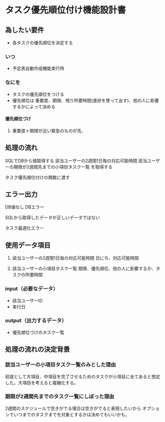 # タスク優先順位付け機能設計書

## 為したい要件

- 各タスクの優先順位を決定する

### いつ

- 予定表自動作成機能実行時
　　
### なにを

- タスクの優先順位をつける
- 優先順位は 重要度、期限、残り所要時間(進捗を使って出す)、他の人に影響するかによって決める

#### 優先順位づけ

1. 重要度＋期限が近い緊急のものが先、


## 処理の流れ

SQLでDBから値取得する
該当ユーザーの2週間1日毎の対応可能時間
該当ユーザーの期限が2週間先までの小項目タスク一覧
を取得する

タスク優先順位付けの関数に渡す

## エラー出力

DB値なし
DBエラー

SQLから取得したデータが正しいデータではない

タスク最適化エラー

## 使用データ項目

1. 該当ユーザーの2週間1日毎の対応可能時間
日にち、対応可能時間

2. 該当ユーザーの小項目タスク一覧
期限、優先順位、他の人に影響するか、タスクの所要時間

### input（必要なデータ）

- 該当ユーザーID
- 実行日

### output（出力するデータ）

- 優先順位づけのタスク一覧

## 処理の流れの決定背景

### 該当ユーザーの小項目タスク一覧のみとした理由

前提として大項目、中項目を完了させるためのタスクが小項目に全てあると想定した。大項目を考えると複雑化する。

### 期限が2週間先までのタスク一覧にしぼった理由

2週間のスケジュールで空きがでる場合は空きがでると表現したいから
オプションでいつまでのタスクまでを対象とするかは決めてもいいかも。
